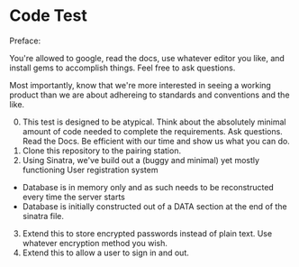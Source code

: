 Code Test
====

Preface:

You're allowed to google, read the docs, use whatever editor you like, and install gems to accomplish things.  Feel free to ask questions.

Most importantly, know that we're more interested in seeing a working product than we are about adhereing to standards and conventions and the like.

0. This test is designed to be atypical. Think about the absolutely minimal amount of code needed to complete the requirements. Ask questions. Read the Docs. Be efficient with our time and show us what you can do.
1. Clone this repository to the pairing station.
2. Using Sinatra, we've build out a (buggy and minimal) yet mostly functioning User registration system
  - Database is in memory only and as such needs to be reconstructed every time the server starts
  - Database is initially constructed out of a DATA section at the end of the sinatra file.
3. Extend this to store encrypted passwords instead of plain text. Use whatever encryption method you wish.
4. Extend this to allow a user to sign in and out.
